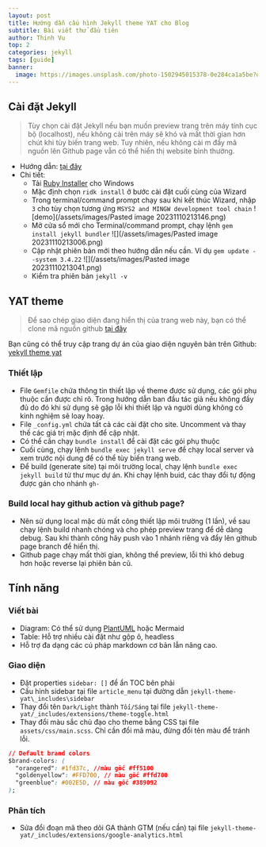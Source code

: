 ```yaml
---
layout: post
title: Hướng dẫn cấu hình Jekyll theme YAT cho Blog
subtitle: Bài viết thử đầu tiên
author: Thinh Vu
top: 2
categories: jekyll
tags: [guide]
banner:
  image: https://images.unsplash.com/photo-1502945015378-0e284ca1a5be?q=80&w=2070&auto=format&fit=crop&ixlib=rb-4.0.3&ixid=M3wxMjA3fDB8MHxwaG90by1wYWdlfHx8fGVufDB8fHx8fA%3D%3D
---
```


## Cài đặt Jekyll

> Tùy chọn cài đặt Jekyll nếu bạn muốn preview trang trên máy tính cục bộ (localhost), nếu không cài trên máy sẽ khó và mất thời gian hơn chút khi tùy biến trang web. Tuy nhiên, nếu không cài m đẩy mã nguồn lên Github page vẫn có thể hiển thị website bình thường.

- Hướng dẫn: [tại đây](https://jekyllrb.com/docs/installation/windows/)
- Chi tiết:
	- Tải [Ruby Installer](https://rubyinstaller.org/downloads/) cho Windows
	- Mặc định chọn `ridk install` ở bước cài đặt cuối cùng của Wizard
	- Trong terminal/command prompt chạy sau khi kết thúc Wizard, nhập `3` cho tùy chọn tương ứng `MSYS2 and MINGW development tool chain`
	 ![demo](/assets/images/Pasted image 20231110213146.png)
	- Mở cửa sổ mới cho Terminal/command prompt, chạy lệnh `gem install jekyll bundler`
	  ![](/assets/images/Pasted image 20231110213006.png)
	- Cập nhật phiên bản mới theo hướng dẫn nếu cần. Ví dụ `gem update --system 3.4.22`
	  ![](/assets/images/Pasted image 20231110213041.png)
	- Kiểm tra phiên bản `jekyll -v`

## YAT theme

> Để sao chép giao diện đang hiển thị của trang web này, bạn có thể clone mã nguồn github [tại đây](https://github.com/thinh-vu/learn-anything)

Bạn cũng có thể truy cập trang dự án của giao diện nguyên bản trên Github: [yekyll theme yat](https://jeffreytse.github.io/jekyll-theme-yat/about.html)

### Thiết lập
- File `Gemfile` chứa thông tin thiết lập về theme được sử dụng, các gói phụ thuộc cần được chỉ rõ. Trong hướng dẫn ban đầu tác giả nêu không đầy đủ do đó khi sử dụng sẽ gặp lỗi khi thiết lập và người dùng không có kinh nghiệm sẽ loay hoay.
- File `_config.yml` chứa tất cả các cài đặt cho site. Uncomment và thay thế các giá trị mặc định để cập nhật.
- Có thể cần chạy `bundle install` để cài đặt các gói phụ thuộc
- Cuối cùng, chạy lệnh `bundle exec jekyll serve` để chạy local server và xem trước nội dung để có thể tùy biến trang web.
- Để build (generate site) tại môi trường local, chạy lệnh `bundle exec jekyll build` từ thư mục dự án. Khi chạy lệnh buid, các thay đổi tự động được gán cho nhánh `gh-` 
### Build local hay github action và github page?
- Nên sử dụng local mặc dù mất công thiết lập môi trường (1 lần), về sau chạy lệnh build nhanh chóng và cho phép preview trang để dễ dàng debug. Sau khi thành công hãy push vào 1 nhánh riêng và đẩy lên github page branch để hiển thị.
- Github page chạy mất thời gian, không thể preview, lỗi thì khó debug hơn hoặc reverse lại phiên bản cũ.

## Tính năng
### Viết bài
- Diagram: Có thể sử dụng [PlantUML](https://plantuml.com/guide) hoặc Mermaid
- Table: Hỗ trợ nhiều cài đặt như gộp ô, headless
- Hỗ trợ đa dạng các cú pháp markdown cơ bản lẫn nâng cao.


### Giao diện
- Đặt properties `sidebar: []` để ẩn TOC bên phải
- Cấu hình sidebar tại file `article_menu` tại đường dẫn `jekyll-theme-yat\_includes\sidebar`
- Thay đổi tên `Dark/Light` thành `Tối/Sáng` tại file `jekyll-theme-yat/_includes/extensions/theme-toggle.html`
- Thay đổi màu sắc chủ đạo cho theme bằng CSS tại file `assets/css/main.scss`. Chỉ cần đổi mã màu, đừng đổi tên màu để tránh lỗi.

```css
// Default brand colors
$brand-colors: (
  "orangered": #1fd37c, //màu gốc #ff5100
  "goldenyellow": #FFD700, // màu gốc #ffd700
  "greenblue": #002E5D, // màu gốc #389092
);
```

### Phân tích
- Sửa đổi đoạn mã theo dõi GA thành GTM (nếu cần) tại file `jekyll-theme-yat/_includes/extensions/google-analytics.html`